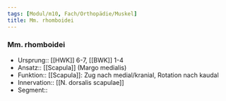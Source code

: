 ```yaml
---
tags: [Modul/m10, Fach/Orthopädie/Muskel]
title: Mm. rhomboidei
---
```

### Mm. rhomboidei
- Ursprung:: [[HWK]] 6-7, [[BWK]] 1-4
- Ansatz:: [[Scapula]] (Margo medialis)
- Funktion:: [[Scapula]]: Zug nach medial/kranial, Rotation nach kaudal
- Innervation:: [[N. dorsalis scapulae]]
- Segment:: 